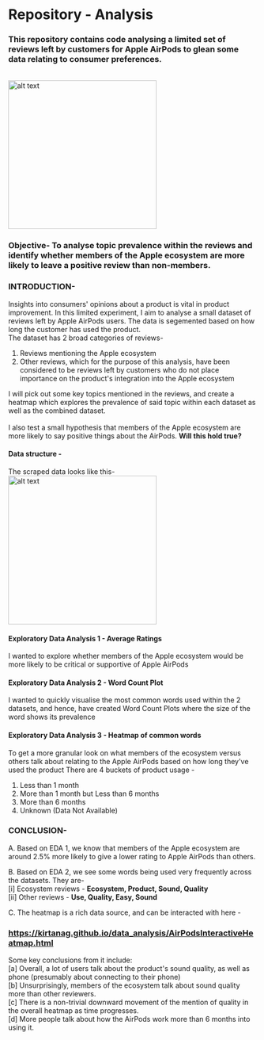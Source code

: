 # Repository - Analysis

### This repository contains code analysing a limited set of reviews left by customers for Apple AirPods to glean some data relating to consumer preferences. <br>

<br>
<img src="https://images.unsplash.com/photo-1713492527322-471061e52516?w=900&auto=format&fit=crop&q=60&ixlib=rb-4.0.3&ixid=M3wxMjA3fDB8MHxzZWFyY2h8Nnx8YXBwbGUlMjBlY29zeXN0ZW18ZW58MHx8MHx8fDA%3D" alt="alt text" width="300"/>

<br>

### Objective- To analyse topic prevalence within the reviews and identify whether members of the Apple ecosystem are more likely to leave a positive review than non-members.

### INTRODUCTION-
Insights into consumers' opinions about a product is vital in product improvement. In this limited experiment, I aim to analyse a small dataset of reviews left by Apple AirPods users. The data is segemented based on how long the customer has used the product. <br> 
The dataset has 2 broad categories of reviews- <br>
1. Reviews mentioning the Apple ecosystem <br>
2. Other reviews, which for the purpose of this analysis, have been considered to be reviews left by customers who do not place importance on the product's integration into the Apple ecosystem <br>


I will pick out some key topics mentioned in the reviews, and create a heatmap which explores the prevalence of said topic within each dataset as well as the combined dataset. <br>
<br>
I also test a small hypothesis that members of the Apple ecosystem are more likely to say positive things about the AirPods. **Will this hold true?** <br>
#### Data structure - <br>
The scraped data looks like this- <br>
<img src="https://github.com/kirtanag/analysis_apple/blob/main/images/Data%20structure.png" alt="alt text" width="300"/>
#### Exploratory Data Analysis 1 - Average Ratings

I wanted to explore whether members of the Apple ecosystem would be more likely to be critical or supportive of Apple AirPods

#### Exploratory Data Analysis 2 - Word Count Plot

I wanted to quickly visualise the most common words used within the 2 datasets, and hence, have created Word Count Plots where the size of the word shows its prevalence

#### Exploratory Data Analysis 3 - Heatmap of common words

To get a more granular look on what members of the ecosystem versus others talk about relating to the Apple AirPods based on how long they've used the product
There are 4 buckets of product usage -
1. Less than 1 month
2. More than 1 month but Less than 6 months
3. More than 6 months
4. Unknown (Data Not Available)


### CONCLUSION-

A. Based on EDA 1, we know that members of the Apple ecosystem are around 2.5% more likely to give a lower rating to Apple AirPods than others.

B. Based on EDA 2, we see some words being used very frequently across the datasets. They are- <br>
[i] Ecosystem reviews - **Ecosystem, Product, Sound, Quality** <br> 
[ii] Other reviews - **Use, Quality, Easy, Sound** <br>

C. The heatmap is a rich data source, and can be interacted with here - 
### https://kirtanag.github.io/data_analysis/AirPodsInteractiveHeatmap.html

Some key conclusions from it include: <br>
[a] Overall, a lot of users talk about the product's sound quality, as well as phone (presumably about connecting to their phone) <br>
[b] Unsurprisingly, members of the ecosystem talk about sound quality more than other reviewers. <br>
[c] There is a non-trivial downward movement of the mention of quality in the overall heatmap as time progresses. <br>
[d] More people talk about how the AirPods work more than 6 months into using it. <br>
